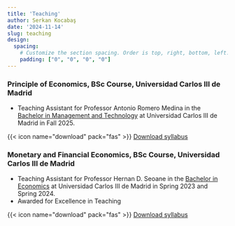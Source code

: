 ```yaml
---
title: 'Teaching'
author: Serkan Kocabaş
date: '2024-11-14'
slug: teaching
design:
  spacing:
    # Customize the section spacing. Order is top, right, bottom, left.
    padding: ["0", "0", "0", "0"]  
---
```


### Principle of Economics, BSc Course, Universidad Carlos III de Madrid

- Teaching Assistant for Professor Antonio Romero Medina in the [Bachelor in Management and Technology](https://www.uc3m.es/bachelor-degree/management-technology) at Universidad Carlos III de Madrid in Fall 2025.

{{< icon name="download" pack="fas" >}} [Download syllabus](/uploads/poe.pdf)

### Monetary and Financial Economics, BSc Course, Universidad Carlos III de Madrid

- Teaching Assistant for Professor Hernan D. Seoane in the [Bachelor in Economics](https://www.uc3m.es/bachelor-degree/economics?d=Desktop#program) at Universidad Carlos III de Madrid in Spring 2023 and Spring 2024.
- Awarded for Excellence in Teaching

{{< icon name="download" pack="fas" >}} [Download syllabus](/uploads/monetary.pdf)

